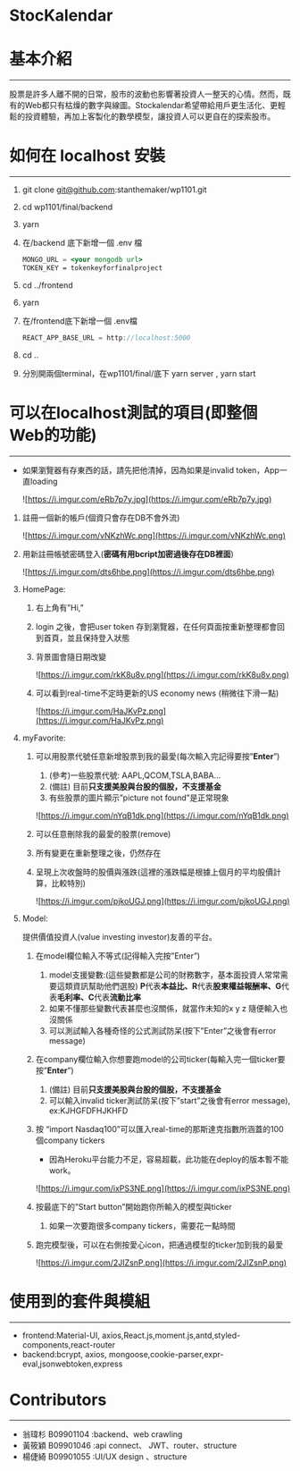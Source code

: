 # StocKalendar

# 基本介紹

---

股票是許多人離不開的日常，股市的波動也影響著投資人一整天的心情。然而，既有的Web都只有枯燥的數字與線圖。Stockalendar希望帶給用戶更生活化、更輕鬆的投資體驗，再加上客製化的數學模型，讓投資人可以更自在的探索股市。

# **如何在 localhost 安裝**

---

1. git clone [git@github.com](mailto:git@github.com):stanthemaker/wp1101.git
2. cd wp1101/final/backend 
3. yarn 
4. 在/backend 底下新增一個 .env 檔
    
    ```jsx
    MONGO_URL = <your mongodb url>
    TOKEN_KEY = tokenkeyforfinalproject
    ```
    
5. cd ../frontend
6. yarn 
7. 在/frontend底下新增一個 .env檔
    
    ```jsx
    REACT_APP_BASE_URL = http://localhost:5000
    ```
    
8. cd ..
9. 分別開兩個terminal，在wp1101/final/底下 yarn server , yarn start

# 可以在localhost測試的項目(即整個Web的功能)

---

- 如果瀏覽器有存東西的話，請先把他清掉，因為如果是invalid token，App一直loading
    
    ![https://i.imgur.com/eRb7p7y.jpg](https://i.imgur.com/eRb7p7y.jpg)
    
1. 註冊一個新的帳戶(個資只會存在DB不會外流)
    
    ![https://i.imgur.com/vNKzhWc.png](https://i.imgur.com/vNKzhWc.png)
    
2. 用新註冊帳號密碼登入(**密碼有用bcript加密過後存在DB裡面**)
    
    ![https://i.imgur.com/dts6hbe.png](https://i.imgur.com/dts6hbe.png)
    
3. HomePage:
    1. 右上角有”Hi,<username>”
    2. login 之後，會把user token 存到瀏覽器，在任何頁面按重新整理都會回到首頁，並且保持登入狀態
    3. 背景圖會隨日期改變
        
        ![https://i.imgur.com/rkK8u8v.png](https://i.imgur.com/rkK8u8v.png)
        
    4. 可以看到real-time不定時更新的US economy news (稍微往下滑一點)
        
        ![https://i.imgur.com/HaJKvPz.png](https://i.imgur.com/HaJKvPz.png)
        
4. myFavorite:
    1. 可以用股票代號任意新增股票到我的最愛(每次輸入完記得要按”**Enter**”)
        1. (參考)一些股票代號: AAPL,QCOM,TSLA,BABA...
        2. (備註) 目前**只支援美股與台股的個股，不支援基金**
        3. 有些股票的圖片顯示”picture not found”是正常現象
        
        ![https://i.imgur.com/nYqB1dk.png](https://i.imgur.com/nYqB1dk.png)
        
    2. 可以任意刪除我的最愛的股票(remove)
    3. 所有變更在重新整理之後，仍然存在
    4. 呈現上次收盤時的股價與漲跌(這裡的漲跌幅是根據上個月的平均股價計算，比較特別)
        
        ![https://i.imgur.com/pjkoUGJ.png](https://i.imgur.com/pjkoUGJ.png)
        
5. Model:
    
    提供價值投資人(value investing investor)友善的平台。
    
    1. 在model欄位輸入不等式(記得輸入完按”Enter”)
        1. model支援變數:(這些變數都是公司的財務數字，基本面投資人常常需要這類資訊幫助他們選股) **P**代表**本益比、R**代表**股東權益報酬率、G**代表**毛利率、C**代表**流動比率**
        2. 如果不懂那些變數代表甚麼也沒關係，就當作未知的x y z 隨便輸入也沒關係
        3. 可以測試輸入各種奇怪的公式測試防呆(按下”Enter”之後會有error message)
    2. 在company欄位輸入你想要跑model的公司ticker(每輸入完一個ticker要按”**Enter**”)
        1. (備註) 目前**只支援美股與台股的個股，不支援基金**
        2. 可以輸入invalid ticker測試防呆(按下”start”之後會有error message), ex:KJHGFDFHJKHFD
    3. 按 “import Nasdaq100”可以匯入real-time的那斯達克指數所涵蓋的100個company tickers
        - 因為Heroku平台能力不足，容易超載，此功能在deploy的版本暫不能work。
        
        ![https://i.imgur.com/ixPS3NE.png](https://i.imgur.com/ixPS3NE.png)
        
    4. 按最底下的”Start button”開始跑你所輸入的模型與ticker
        1. 如果一次要跑很多company tickers，需要花一點時間
    5. 跑完模型後，可以在右側按愛心icon，把通過模型的ticker加到我的最愛
        
        ![https://i.imgur.com/2JIZsnP.png](https://i.imgur.com/2JIZsnP.png)
        

# 使用到的套件與模組

---

- frontend:Material-UI, axios,React.js,moment.js,antd,styled-components,react-router
- backend:bcrypt, axios, mongoose,cookie-parser,expr-eval,jsonwebtoken,express

# Contributors

---

- 翁瑋杉 B09901104 :backend、web crawling
- 黃筱穎 B09901046 :api connect、 JWT、router、structure
- 楊倢綺 B09901055 :UI/UX design 、structure